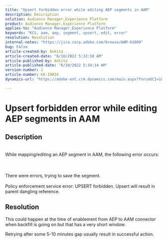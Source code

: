```yaml
---
title: "Upsert forbidden error while editing AEP segments in AAM"
description: Description
solution: Audience Manager,Experience Platform
product: Audience Manager,Experience Platform
applies-to: "Audience Manager,Experience Platform"
keywords: "KCS, aam, aep, segment, upsert, edit, error"
resolution: Resolution
internal-notes: "https://jira.corp.adobe.com/browse/AAM-61009"
bug: False
article-created-by: Ankita .
article-created-date: "6/10/2022 5:32:50 AM"
article-published-by: Ankita .
article-published-date: "6/10/2022 5:34:14 AM"
version-number: 1
article-number: KA-19834
dynamics-url: "https://adobe-ent.crm.dynamics.com/main.aspx?forceUCI=1&pagetype=entityrecord&etn=knowledgearticle&id=8701dcc2-7ee8-ec11-bb3c-000d3a3bd4a0"

---
```

# Upsert forbidden error while editing AEP segments in AAM

## Description

<br>While mapping/editing an AEP segment in AAM, the following error occurs:<br><br> <br><br>There were errors, trying to save the segment.<br><br>Policy enforcement service error: UPSERT forbidden. Upsert will result in parent dangling reference.<br>

## Resolution


This could happen at the time of enablement from AEP to AAM connector when backfill is going on but that has a very short window.

Retrying after some 5-10 minutes gap usually result in successful action.
